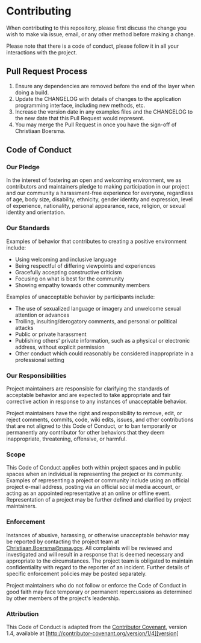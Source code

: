 # Contributing

When contributing to this repository, please first discuss the change
you wish to make via issue, email, or any other method before making a
change.

Please note that there is a code of conduct, please follow it in all
your interactions with the project.

## Pull Request Process

1. Ensure any dependencies are removed before the end of the layer
   when doing a build.
2. Update the CHANGELOG with details of changes to the application
   programming interface, including new methods, etc.
3. Increase the version date in any examples files and the CHANGELOG
   to the new date that this Pull Request would represent.
4. You may merge the Pull Request in once you have the sign-off of Christiaan Boersma.

## Code of Conduct

### Our Pledge

In the interest of fostering an open and welcoming environment, we as
contributors and maintainers pledge to making participation in our project and
our community a harassment-free experience for everyone, regardless of age, body
size, disability, ethnicity, gender identity and expression, level of experience,
nationality, personal appearance, race, religion, or sexual identity and
orientation.

### Our Standards

Examples of behavior that contributes to creating a positive
environment include:

* Using welcoming and inclusive language
* Being respectful of differing viewpoints and experiences
* Gracefully accepting constructive criticism
* Focusing on what is best for the community
* Showing empathy towards other community members

Examples of unacceptable behavior by participants include:

* The use of sexualized language or imagery and unwelcome sexual
attention or advances
* Trolling, insulting/derogatory comments, and personal or political
  attacks
* Public or private harassment
* Publishing others' private information, such as a physical or
  electronic address, without explicit permission
* Other conduct which could reasonably be considered inappropriate in
  a professional setting

### Our Responsibilities

Project maintainers are responsible for clarifying the standards of
acceptable behavior and are expected to take appropriate and fair
corrective action in response to any instances of unacceptable
behavior.

Project maintainers have the right and responsibility to remove, edit,
or reject comments, commits, code, wiki edits, issues, and other
contributions that are not aligned to this Code of Conduct, or to ban
temporarily or permanently any contributor for other behaviors that
they deem inappropriate, threatening, offensive, or harmful.

### Scope

This Code of Conduct applies both within project spaces and in public
spaces when an individual is representing the project or its
community. Examples of representing a project or community include
using an official project e-mail address, posting via an official
social media account, or acting as an appointed representative at an
online or offline event. Representation of a project may be further
defined and clarified by project maintainers.

### Enforcement

Instances of abusive, harassing, or otherwise unacceptable behavior
may be reported by contacting the project team at
Christiaan.Boersma@nasa.gov. All complaints will be reviewed and
investigated and will result in a response that is deemed necessary
and appropriate to the circumstances. The project team is obligated to
maintain confidentiality with regard to the reporter of an incident.
Further details of specific enforcement policies may be posted
separately.

Project maintainers who do not follow or enforce the Code of Conduct
in good faith may face temporary or permanent repercussions as
determined by other members of the project's leadership.

### Attribution

This Code of Conduct is adapted from the
[Contributor Covenant][homepage], version 1.4, available at
[http://contributor-covenant.org/version/1/4][version]

[homepage]: http://contributor-covenant.org
[version]: http://contributor-covenant.org/version/1/4/
